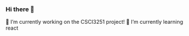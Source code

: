 ### Hi there 👋
🔭 I’m currently working on the CSCI3251 project!
🌱 I’m currently learning react
<!--
**MakWingChit/MakWingChit** is a ✨ _special_ ✨ repository because its `README.md` (this file) appears on your GitHub profile.

Here are some ideas to get you started:

- 👯 I’m looking to collaborate on ...
- 🤔 I’m looking for help with ...
- 💬 Ask me about ...
- 📫 How to reach me: ...
- 😄 Pronouns: ...
- ⚡ Fun fact: ...
-->
